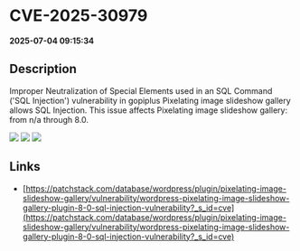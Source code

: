 # CVE-2025-30979

**2025-07-04 09:15:34**

## Description
Improper Neutralization of Special Elements used in an SQL Command ('SQL Injection') vulnerability in gopiplus Pixelating image slideshow gallery allows SQL Injection. This issue affects Pixelating image slideshow gallery: from n/a through 8.0.

![](https://img.shields.io/static/v1?label=Score&message=8.5&color=red)
![](https://img.shields.io/static/v1?label=Severity&message=HIGH&color=red)
![](https://img.shields.io/static/v1?label=CWE&message=SQL&color=green)

## Links
- [https://patchstack.com/database/wordpress/plugin/pixelating-image-slideshow-gallery/vulnerability/wordpress-pixelating-image-slideshow-gallery-plugin-8-0-sql-injection-vulnerability?_s_id=cve](https://patchstack.com/database/wordpress/plugin/pixelating-image-slideshow-gallery/vulnerability/wordpress-pixelating-image-slideshow-gallery-plugin-8-0-sql-injection-vulnerability?_s_id=cve)
